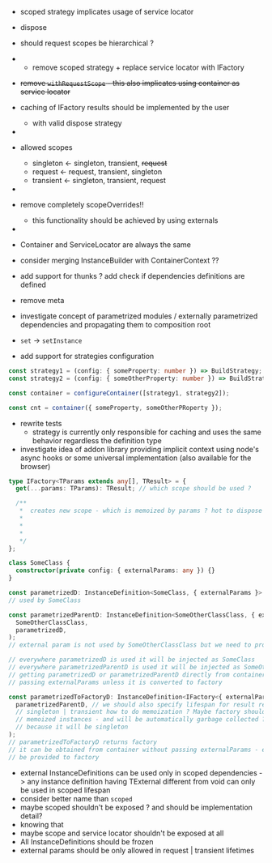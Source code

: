 - scoped strategy implicates usage of service locator
- dispose

- should request scopes be hierarchical ?
- 
  - remove scoped strategy + replace service locator with IFactory

- ~~remove `withRequestScope` - this also implicates using container as service locator~~

- caching of IFactory results should be implemented by the user
    - with valid dispose strategy
- 
- allowed scopes
  - singleton <- singleton, transient, ~~request~~
  - request <- request, transient, singleton
  - transient <- singleton, transient, request
- 
- remove completely scopeOverrides!!
  - this functionality should be achieved by using externals
- 
- Container and ServiceLocator are always the same
- consider merging InstanceBuilder with ContainerContext ??
- add support for thunks ? add check if dependencies definitions are defined
- remove meta
- investigate concept of parametrized modules / externally parametrized dependencies and
  propagating them to composition root
- `set` -> `setInstance`

- add support for strategies configuration

```typescript
const strategy1 = (config: { someProperty: number }) => BuildStrategy;
const strategy2 = (config: { someOtherProperty: number }) => BuildStrategy;

const container = configureContainer([strategy1, strategy2]);

const cnt = container({ someProperty, someOtherPRoperty });
```

- rewrite tests
  - strategy is currently only responsible for caching and uses the same behavior regardless the
    definition type
- investigate idea of addon library providing implicit context using node's async hooks or some
  universal implementation (also available for the browser)

```typescript
type IFactory<TParams extends any[], TResult> = {
  get(...params: TParams): TResult; // which scope should be used ?

  /**
   *  creates new scope - which is memoized by params ? hot to dispose it ?
   *
   *
   *
   */
};

class SomeClass {
  constructor(private config: { externalParams: any }) {}
}

const parametrizedD: InstanceDefinition<SomeClass, { externalParams }> = {}; // external params is
// used by SomeClass

const parametrizedParentD: InstanceDefinition<SomeOtherClassClass, { externalParams }> = scoped.class(
  SomeOtherClassClass,
  parametrizedD,
);
// external param is not used by SomeOtherClassClass but we need to propagate it from parametrizedD

// everywhere parametrizedD is used it will be injected as SomeClass
// everywhere parametrizedParentD is used it will be injected as SomeOtherClassClass
// getting parametrizedD or parametrizedParentD directly from container/servicelocator requires
// passing externalParams unless it is converted to factory

const parametrizedToFactoryD: InstanceDefinition<IFactory<{ externalParams }, SomeOtherClassClass>, void> = asFactory(
  parametrizedParentD, // we should also specify lifespan for result returned by factory:
  // singleton | transient how to do memoization ? Maybe factory should be the holder for
  // memoized instances - and will be automatically garbage collected ? - probably not
  // because it will be singleton
);
// parametrizedToFactoryD returns factory
// it can be obtained from container without passing externalParams - external params needs to
// be provided to factory
```

- external InstanceDefinitions can be used only in scoped dependencies -> any instance
  definition having TExternal different from void can only be used in scoped lifespan
- consider better name than `scoped`
- maybe scoped shouldn't be exposed ? and should be implementation detail?
- knowing that
- maybe scope and service locator shouldn't be exposed at all
- All InstanceDefinitions should be frozen
- external params should be only allowed in request | transient lifetimes
